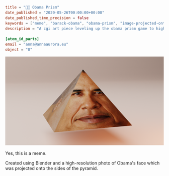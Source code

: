 ```toml
title = "👨🏾 Obama Prism"
date_published = "2020-05-26T00:00:00+00:00"
date_published_time_precision = false
keywords = ["meme", "barack-obama", "obama-prism", "image-projected-onto-3d-object", "cgi"]
description = "A cgi art piece leveling up the obama prism game to high-definition."

[atom_id_parts]
email = "anna@annaaurora.eu"
object = "0"
```
![A pyramid shaped high resolution Barack Obama face floating on a very light orange floor and background. It is referencing the Obama Prism meme.](obama-prism.webp)

Yes, this is a meme.

Created using Blender and a high-resolution photo of Obama's face which was projected onto the sides of the pyramid.
